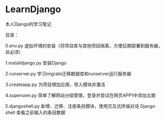 # LearnDjango
本人Django的学习笔记


目录：

0.env.py 虚拟环境的安装（将项目库与其他项目隔离，方便后期部署到服务器，非必须）

1.installdjango.py 安装Django

2.runserver.py 学习migrate迁移数据库和runserver运行服务器

3.createapp.py 为项目增加应用，导入模块并激活 

4.superuser.py 简单了解网站分级管理，登录并尝试在网页APP1中添加主题

5.djangoshell.py 新增、迁移、注册条目模块，使用交互式终端对话 Django shell 查看之前输入的条目数据


